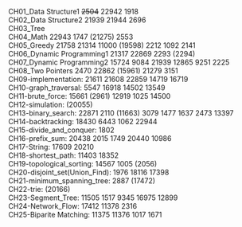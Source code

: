 CH01_Data Structure1 ~~2504~~ 22942 1918 <br>
CH02_Data Structure2 21939 21944 2696 <br>
CH03_Tree <br>
CH04_Math 22943 1747 (21275) 2553 <br>
CH05_Greedy 21758 21314 11000 (19598) 2212 1092 2141 <br>
CH06_Dynamic Programming1 21317 22869 2293 (2294) <br>
CH07_Dynamic Programming2 15724 9084 21939 12865 9251 2225 <br>
CH08_Two Pointers 2470 22862 (15961) 21279 3151 <br>
CH09-implementation: 21611 21608 22859 14719 16719 <br>
CH10-graph_traversal: 5547 16918 14502 13549 <br>
CH11-brute_force: 15661 (2961) 12919 1025 14500 <br>
CH12-simulation: (20055) <br>
CH13-binary_search: 22871 2110 (11663) 3079 1477 1637 2473 13397 <br>
CH14-backtracking: 18430 6443 1062 22944 <br>
CH15-divide_and_conquer: 1802 <br>
CH16-prefix_sum: 20438 2015 1749 20440 10986 <br>
CH17-String: 17609 20210 <br>
CH18-shortest_path: 11403 18352 <br>
CH19-topological_sorting: 14567 1005 (2056) <br>
CH20-disjoint_set(Union_Find): 1976 18116 17398 <br>
CH21-minimum_spanning_tree: 2887 (17472) <br>
CH22-trie: (20166) <br>
CH23-Segment_Tree: 11505 1517 9345 16975 12899 <br>
CH24-Network_Flow: 17412 11378 2316 <br>
CH25-Biparite Matching: 11375 11376 1017 1671 <br>


